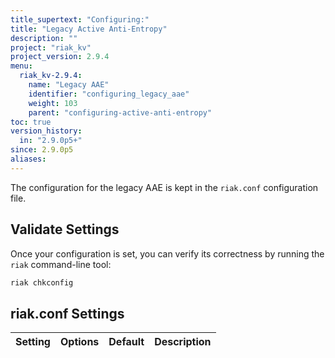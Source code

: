 ```yaml
---
title_supertext: "Configuring:"
title: "Legacy Active Anti-Entropy"
description: ""
project: "riak_kv"
project_version: 2.9.4
menu:
  riak_kv-2.9.4:
    name: "Legacy AAE"
    identifier: "configuring_legacy_aae"
    weight: 103
    parent: "configuring-active-anti-entropy"
toc: true
version_history:
  in: "2.9.0p5+"
since: 2.9.0p5
aliases:
---
```


The configuration for the legacy AAE is kept in
 the `riak.conf` configuration file. 

## Validate Settings

Once your configuration is set, you can verify its correctness by
running the `riak` command-line tool:

```bash
riak chkconfig
```

## riak.conf Settings

Setting | Options | Default | Description
:-------|:--------|:--------|:-----------
